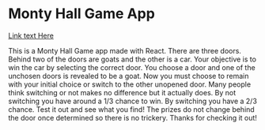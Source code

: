 # Monty Hall Game App

[Link text Here](https://eloquent-clarke-721698.netlify.app/)

This is a Monty Hall Game app made with React. There are three doors. Behind two of the doors are goats and the other is a car. Your objective is to win the car by selecting the correct door. You choose a door and one of the unchosen doors is revealed to be a goat. Now you must choose to remain with your initial choice or switch to the other unopened door. Many people think switching or not makes no difference but it actually does. By not switching you have around a 1/3 chance to win. By switching you have a 2/3 chance. Test it out and see what you find! The prizes do not change behind the door once determined so there is no trickery. Thanks for checking it out!
